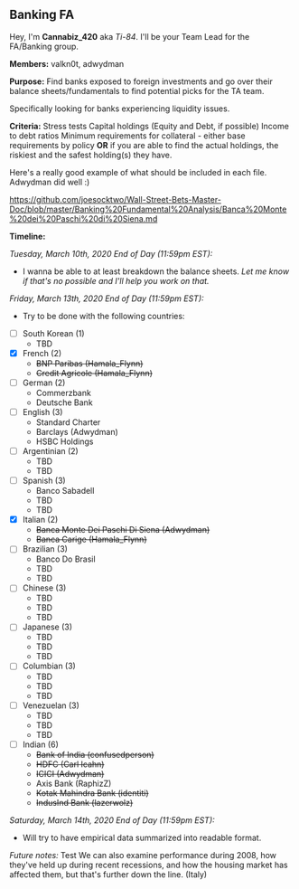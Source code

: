 ## Banking FA

Hey, I'm **Cannabiz_420** aka *Ti-84*. I'll be your Team Lead for the FA/Banking group. 

**Members:**
valkn0t, adwydman

**Purpose:**
Find banks exposed to foreign investments and go over their balance sheets/fundamentals to find potential picks for the TA team. 

Specifically looking for banks experiencing liquidity issues. 

**Criteria:**
Stress tests
Capital holdings (Equity and Debt, if possible)
Income to debt ratios
Minimum requirements for collateral - either base requirements by policy **OR** if you are able to find the actual holdings, the riskiest and the safest holding(s) they have.

Here's a really good example of what should be included in each file. Adwydman did well :)

https://github.com/joesocktwo/Wall-Street-Bets-Master-Doc/blob/master/Banking%20Fundamental%20Analysis/Banca%20Monte%20dei%20Paschi%20di%20Siena.md

**Timeline:**

*Tuesday, March 10th, 2020 End of Day (11:59pm EST):*
- I wanna be able to at least breakdown the balance sheets. *Let me know if that's no possible and I'll help you work on that.* 

*Friday, March 13th, 2020 End of Day (11:59pm EST):*
- Try to be done with the following countries:
- [ ] South Korean (1)
  - TBD
- [x] French (2)
  - ~~BNP Paribas (Hamala_Flynn)~~
  - ~~Credit Agricole (Hamala_Flynn)~~
- [ ] German (2)
  - Commerzbank
  - Deutsche Bank
- [ ] English (3)
  - Standard Charter
  - Barclays (Adwydman)
  - HSBC Holdings
- [ ] Argentinian (2)
  - TBD
  - TBD
- [ ] Spanish (3)
  - Banco Sabadell
  - TBD
  - TBD
- [x] Italian (2)
  - ~~Banca Monte Dei Paschi Di Siena (Adwydman)~~
  - ~~Banca Carige (Hamala_Flynn)~~
- [ ] Brazilian (3)
  - Banco Do Brasil
  - TBD
  - TBD
- [ ] Chinese (3)
  - TBD
  - TBD
  - TBD
- [ ] Japanese (3)
  - TBD
  - TBD
  - TBD
- [ ] Columbian (3)
  - TBD
  - TBD
  - TBD
- [ ] Venezuelan (3)
  - TBD
  - TBD
  - TBD
- [ ] Indian (6)
  - ~~Bank of India (confusedperson)~~
  - ~~HDFC (Carl Icahn)~~
  - ~~ICICI (Adwydman)~~
  - Axis Bank (RaphizZ)
  - ~~Kotak Mahindra Bank (identiti)~~
  - ~~IndusInd Bank (lazerwolz)~~


*Saturday, March 14th, 2020 End of Day (11:59pm EST):*
- Will try to have empirical data summarized into readable format. 

*Future notes:*
Test
We can also examine performance during 2008, how they've held up during recent recessions, and how the housing market has affected them, but that's further down the line. (Italy)
